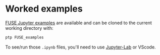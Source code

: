 # Worked examples

[FUSE Jupyter examples](https://github.com/ProjectTorreyPines/FUSE_examples) are available and can be cloned to the current working directory with:

   ```bash
   ptp FUSE_examples
   ```

To see/run those `.ipynb` files, you'll need to use [Jupyter-Lab](https://jupyterlab.readthedocs.io/en/stable/getting_started/installation.html) or VScode.
